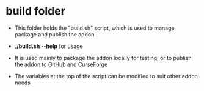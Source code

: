 # build folder

- This folder holds the "build.sh" script, which is used to manage, package and publish the addon

- **./build.sh --help** for usage

- It is used mainly to package the addon locally for testing, or to publish the addon to GitHub and CurseForge

- The variables at the top of the script can be modified to suit other addon needs
